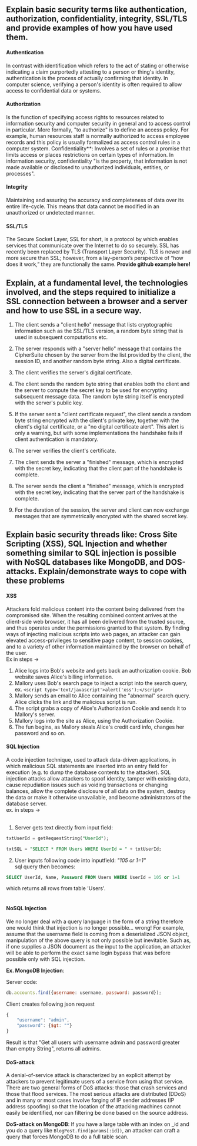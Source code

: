 ## Explain basic security terms like authentication, authorization, confidentiality, integrity, SSL/TLS and provide examples of how you have used them.
#### Authentication
In contrast with identification which refers to the act of stating or otherwise indicating a claim purportedly attesting to a person or thing's identity, authentication is the process of actually confirming that identity. In computer science, verifying a person's identity is often required to allow access to confidential data or systems.

#### Authorization
Is the function of specifying access rights to resources related to information security and computer security in general and to access control in particular. More formally, "to authorize" is to define an access policy. For example, human resources staff is normally authorized to access employee records and this policy is usually formalized as access control rules in a computer system.
Confidentiality**: Involves a set of rules or a promise that limits access or places restrictions on certain types of information. In information security, confidentiality "is the property, that information is not made available or disclosed to unauthorized individuals, entities, or processes".

#### Integrity
Maintaining and assuring the accuracy and completeness of data over its entire life-cycle. This means that data cannot be modified in an unauthorized or undetected manner.

#### SSL/TLS
The Secure Socket Layer, SSL for short, is a protocol by which enables services that communicate over the Internet to do so securely. SSL has recently been replaced by TLS (Transport Layer Security). TLS is newer and more secure than SSL; however, from a lay-person’s perspective of “how does it work,” they are functionally the same. **Provide github example here!**

## Explain, at a fundamental level, the technologies involved, and the steps required to initialize a SSL connection between a browser and a server and how to use SSL in a secure way.

1) The client sends a "client hello" message that lists cryptographic information such as the SSL/TLS version, a random byte string that is used in subsequent computations etc.

2) The server responds with a "server hello" message that contains the CipherSuite chosen by the server from the list provided by the client, the session ID, and another random byte string. Also a digital certificate.

3) The client verifies the server's digital certificate.

4) The client sends the random byte string that enables both the client and the server to compute the secret key to be used for encrypting subsequent message data. The random byte string itself is encrypted with the server's public key.

5) If the server sent a "client certificate request", the client sends a random byte string encrypted with the client's private key, together with the client's digital certificate, or a "no digital certificate alert". This alert is only a warning, but with some implementations the handshake fails if client authentication is mandatory.

6) The server verifies the client's certificate.

7) The client sends the server a "finished" message, which is encrypted with the secret key, indicating that the client part of the handshake is complete.

8) The server sends the client a "finished" message, which is encrypted with the secret key, indicating that the server part of the handshake is complete.

9) For the duration of the session, the server and client can now exchange messages that are symmetrically encrypted with the shared secret key.

## Explain basic security threads like: Cross Site Scripting (XSS), SQL Injection and whether something similar to SQL injection is possible with NoSQL databases like MongoDB, and DOS-attacks. Explain/demonstrate ways to cope with these problems
#### XSS
Attackers fold malicious content into the content being delivered from the compromised site. When the resulting combined content arrives at the client-side web browser, it has all been delivered from the trusted source, and thus operates under the permissions granted to that system. By finding ways of injecting malicious scripts into web pages, an attacker can gain elevated access-privileges to sensitive page content, to session cookies, and to a variety of other information maintained by the browser on behalf of the user. <br>
Ex in steps -> <br>
1) Alice logs into Bob's website and gets back an authorization cookie. Bob website saves Alice's billing information.<br>
2) Mallory uses Bob's search page to inject a script into the search query,
ex. `<script type='text/javascript'>alert('xss');</script>` <br>
3) Mallory sends an email to Alice containing the "abnormal" search query. Alice clicks the link and the malicious script is run.<br>
4) The script grabs a copy of Alice's Authorization Cookie and sends it to Mallory's server.<br>
5) Mallory logs into the site as Alice, using the Authorization Cookie.<br>
6) The fun begins, as Mallory steals Alice's credit card info, changes her password and so on.

#### SQL Injection
A code injection technique, used to attack data-driven applications, in which malicious SQL statements are inserted into an entry field for execution (e.g. to dump the database contents to the attacker). SQL injection attacks allow attackers to spoof identity, tamper with existing data, cause repudiation issues such as voiding transactions or changing balances, allow the complete disclosure of all data on the system, destroy the data or make it otherwise unavailable, and become administrators of the database server.<br>
ex. in steps -> <br><br>
1) Server gets text directly from input field:<br>
```sql
txtUserId = getRequestString("UserId");
```
```sql
txtSQL = "SELECT * FROM Users WHERE UserId = " + txtUserId;
```
2) User inputs following code into inputfield: *"105 or 1=1"* <br>
sql query then becomes:
```sql
SELECT UserId, Name, Password FROM Users WHERE UserId = 105 or 1=1
```
which returns all rows from table 'Users'.<br><br>

#### NoSQL Injection
We no longer deal with a query language in the form of a string therefore one would think that injection is no longer possible... wrong! For example, assume that the username field is coming from a deserialized JSON object, manipulation of the above query is not only possible but inevitable. Such as, if one supplies a JSON document as the input to the application, an attacker will be able to perform the exact same login bypass that was before possible only with SQL injection.<br>

**Ex. MongoDB Injection**:

Server code:

```javascript
db.accounts.find({username: username, password: password});
```
Client creates following json request
```javascript
{
    "username": "admin",
    "password": {$gt: ""}
}
```
Result is that "Get all users with username admin and password greater than emptry String", returns all admins.

#### DoS-attack
A denial-of-service attack is characterized by an explicit attempt by attackers to prevent legitimate users of a service from using that service. There are two general forms of DoS attacks: those that crash services and those that flood services.
The most serious attacks are distributed (DDoS) and in many or most cases involve forging of IP sender addresses (IP address spoofing) so that the location of the attacking machines cannot easily be identified, nor can filtering be done based on the source address.

**DoS-attack on MongoDB**: If you have a large table with an index on _id and you do a query like `BlogPost.find(params[:id])`, an attacker can craft a query that forces MongoDB to do a full table scan.